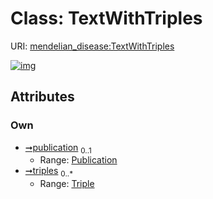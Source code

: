 
# Class: TextWithTriples




URI: [mendelian_disease:TextWithTriples](http://w3id.org/ontogpt/mendelian_disease/TextWithTriples)


[![img](https://yuml.me/diagram/nofunky;dir:TB/class/[Triple],[Triple]<triples%200..*-++[TextWithTriples],[Publication]<publication%200..1-++[TextWithTriples],[Publication])](https://yuml.me/diagram/nofunky;dir:TB/class/[Triple],[Triple]<triples%200..*-++[TextWithTriples],[Publication]<publication%200..1-++[TextWithTriples],[Publication])

## Attributes


### Own

 * [➞publication](textWithTriples__publication.md)  <sub>0..1</sub>
     * Range: [Publication](Publication.md)
 * [➞triples](textWithTriples__triples.md)  <sub>0..\*</sub>
     * Range: [Triple](Triple.md)
